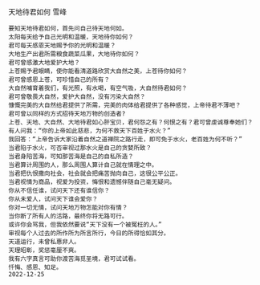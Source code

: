 天地待君如何
雪峰

    要知天地待君如何，首先问自己待天地何如。
    太阳每天给予自己光明和温暖，天地待你如何？
    君可每天感恩天地赐予你的光明和温暖？
    大地生产出君所需粮食蔬菜瓜果，大地待你如何？
    君可曾感激大地爱护大地？
    上苍赐予君眼睛，使你能看清道路欣赏大自然之美，上苍待你如何？
    君可曾感恩上苍，可珍惜自己的所有？
    大自然哺育着我们，有光照，有水喝，有空气吸，大自然待君如何？
    君可曾敬畏大自然，爱护大自然，没有污染大自然？
    慷慨完美的大自然给君提供了所需，完美的肉体给君提供了各种感觉，上帝待君不薄吧？
    君可曾以同样的方式招待天地万物的创造者?
    上苍、天地、大自然、大地待君如心肝宝贝，君何怨之有？何恨之有？君可曾虔诚尊奉她们？
    有人问我：“你的上帝如此慈悲，为何不救天下百姓于水火？”
    我回答：“上帝告诉大家沿着自然之道禅院之路行走，即可免于水火，老百姓为何不听？”
    当君陷于水火，可否审视过那水火是自己的贪婪所致？
    当君身陷苦海，可知那苦海是自己的自私所造？
    当君算计周围的人，那么周围人算计自己就在情理之中。
    当君把仇恨撒向社会，社会就会把痛苦抛向自己，这很公平公正。
    当君视情为商品，视爱为投资，悔恨和遗憾伴随自己毫无疑问。
    你从不信任谁，试问天下还有谁信你？
    你从未爱人，试问天下谁会爱你？
    你对一切无情，试问天地万物怎能对你有情？
    当你断了所有人的活路，最终你将无路可行。
    或许你会骂我，但我依然要说“天下没有一个被冤枉的人。”
    审视每个人过去的所作所为所言所行，今日的所得恰如其分。
    天道运行，未曾私惠非人。
    天理昭彰，奖惩毫厘不爽。
    我有六字真言可助你渡苦海觅圣境，君可试试看。
    忏悔、感恩、知足。
    2022-12-25